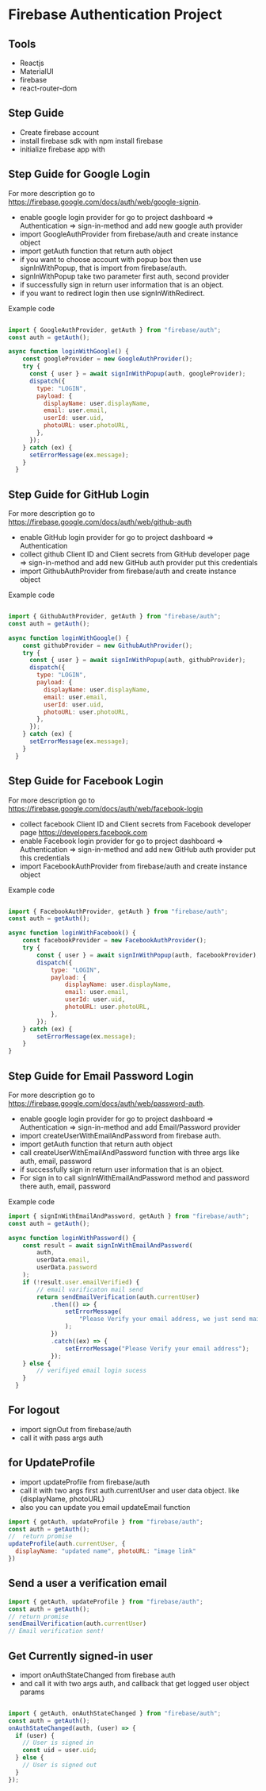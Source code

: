 # Firebase Authentication Project

## Tools
- Reactjs
- MaterialUI
- firebase
- react-router-dom

## Step Guide
- Create firebase account
- install firebase sdk with npm install firebase
- initialize firebase app with

## Step Guide for Google Login

For more description go to https://firebase.google.com/docs/auth/web/google-signin.
- enable google login provider for go to project dashboard  => Authentication
 => sign-in-method and add new google auth provider
- import GoogleAuthProvider from firebase/auth and create instance object
- import getAuth function that return auth object
- if you want to choose account with popup box then use signInWithPopup, that is 
import from firebase/auth.
- signInWithPopup take two parameter first auth, second provider
- if successfully sign in return user information that is an object.
- if you want to redirect login then use signInWithRedirect.

Example code
```js

import { GoogleAuthProvider, getAuth } from "firebase/auth";
const auth = getAuth();

async function loginWithGoogle() {
    const googleProvider = new GoogleAuthProvider();
    try {
      const { user } = await signInWithPopup(auth, googleProvider);
      dispatch({
        type: "LOGIN",
        payload: {
          displayName: user.displayName,
          email: user.email,
          userId: user.uid,
          photoURL: user.photoURL,
        },
      });
    } catch (ex) {
      setErrorMessage(ex.message);
    }
  }

```


## Step Guide for GitHub Login

For more description go to https://firebase.google.com/docs/auth/web/github-auth
- enable GitHub login provider for go to project dashboard  => Authentication
- collect github Client ID  and Client secrets from GitHub developer page
  => sign-in-method and add new GitHub auth provider put this credentials
- import GithubAuthProvider from firebase/auth and create instance object

Example code
```js

import { GithubAuthProvider, getAuth } from "firebase/auth";
const auth = getAuth();

async function loginWithGoogle() {
    const githubProvider = new GithubAuthProvider();
    try {
      const { user } = await signInWithPopup(auth, githubProvider);
      dispatch({
        type: "LOGIN",
        payload: {
          displayName: user.displayName,
          email: user.email,
          userId: user.uid,
          photoURL: user.photoURL,
        },
      });
    } catch (ex) {
      setErrorMessage(ex.message);
    }
  }
```

## Step Guide for Facebook Login

For more description go to https://firebase.google.com/docs/auth/web/facebook-login
- collect facebook Client ID and Client secrets from Facebook developer page https://developers.facebook.com
- enable Facebook login provider for go to project dashboard  => Authentication => sign-in-method and add new GitHub auth provider put this credentials
- import FacebookAuthProvider from firebase/auth and create instance object

Example code
```js

import { FacebookAuthProvider, getAuth } from "firebase/auth";
const auth = getAuth();

async function loginWithFacebook() {
	const facebookProvider = new FacebookAuthProvider();
	try {
		const { user } = await signInWithPopup(auth, facebookProvider);
		dispatch({
			type: "LOGIN",
			payload: {
				displayName: user.displayName,
				email: user.email,
				userId: user.uid,
				photoURL: user.photoURL,
			},
		});
	} catch (ex) {
		setErrorMessage(ex.message);
	}
}
```

## Step Guide for Email Password Login

For more description go to https://firebase.google.com/docs/auth/web/password-auth.
- enable google login provider for go to project dashboard  => Authentication
  => sign-in-method and add Email/Password provider
- import createUserWithEmailAndPassword from firebase auth.
- import getAuth function that return auth object
- call createUserWithEmailAndPassword function with three args like auth, email, password
- if successfully sign in return user information that is an object.
- For sign in to call signInWithEmailAndPassword method and password there auth, email, password

Example code
```js
import { signInWithEmailAndPassword, getAuth } from "firebase/auth";
const auth = getAuth();

async function loginWithPassword() {
	const result = await signInWithEmailAndPassword(
		auth,
		userData.email,
		userData.password
	);
	if (!result.user.emailVerified) {
		// email varificaton mail send
		return sendEmailVerification(auth.currentUser)
			.then(() => {
				setErrorMessage(
					"Please Verify your email address, we just send mail to your mail, check it."
				);
			})
			.catch((ex) => {
				setErrorMessage("Please Verify your email address");
			});
	} else {
		// verifiyed email login sucess 
    }
  }
```

## For logout 
-  import signOut from firebase/auth
- call it with pass args auth

## for UpdateProfile 
-  import updateProfile from firebase/auth
- call it with two args first auth.currentUser and user data object. like {displayName, photoURL}
- also you can update you email updateEmail function
```js
import { getAuth, updateProfile } from "firebase/auth";
const auth = getAuth();
//  return promise
updateProfile(auth.currentUser, {
  displayName: "updated name", photoURL: "image link"
})
```

## Send a user a verification email
```js
import { getAuth, updateProfile } from "firebase/auth";
const auth = getAuth();
// return promise
sendEmailVerification(auth.currentUser) 
// Email verification sent!
```

## Get Currently signed-in user
- import onAuthStateChanged from firebase auth
- and call it with two args auth, and callback that get logged user object params
```js

import { getAuth, onAuthStateChanged } from "firebase/auth";
const auth = getAuth();
onAuthStateChanged(auth, (user) => {
  if (user) {
    // User is signed in
    const uid = user.uid;
  } else {
    // User is signed out
  }
});
```